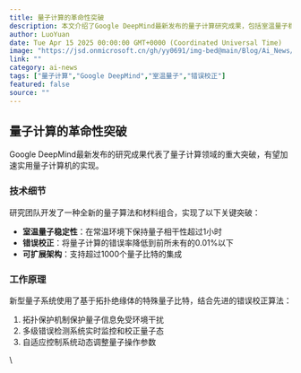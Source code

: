 ```yaml
---
title: 量子计算的革命性突破
description: 本文介绍了Google DeepMind最新发布的量子计算研究成果，包括室温量子稳定性、错误校正和可扩展架构等关键突破。
author: LuoYuan
date: Tue Apr 15 2025 00:00:00 GMT+0000 (Coordinated Universal Time)
image: "https://jsd.onmicrosoft.cn/gh/yy0691/img-bed@main/Blog/Ai_News/quantum-computing.jpg"
link: ""
category: ai-news
tags: ["量子计算","Google DeepMind","室温量子","错误校正"]
featured: false
source: ""
---
```


## 量子计算的革命性突破

Google DeepMind最新发布的研究成果代表了量子计算领域的重大突破，有望加速实用量子计算机的实现。

### 技术细节

研究团队开发了一种全新的量子算法和材料组合，实现了以下关键突破：

- **室温量子稳定性**：在常温环境下保持量子相干性超过1小时
- **错误校正**：将量子计算的错误率降低到前所未有的0.01%以下
- **可扩展架构**：支持超过1000个量子比特的集成

### 工作原理

新型量子系统使用了基于拓扑绝缘体的特殊量子比特，结合先进的错误校正算法：

1. 拓扑保护机制保护量子信息免受环境干扰
2. 多级错误检测系统实时监控和校正量子态
3. 自适应控制系统动态调整量子操作参数

\